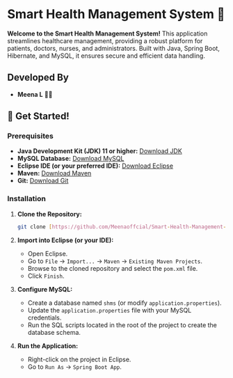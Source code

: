 # Smart Health Management System 🏥

**Welcome to the Smart Health Management System!** This application streamlines healthcare management, providing a robust platform for patients, doctors, nurses, and administrators. Built with Java, Spring Boot, Hibernate, and MySQL, it ensures secure and efficient data handling.

## Developed By

* **Meena L** 👩‍💻

## 🚀 Get Started!

### Prerequisites

* **Java Development Kit (JDK) 11 or higher:** [Download JDK](https://www.oracle.com/java/technologies/javase-downloads.html)
* **MySQL Database:** [Download MySQL](https://www.mysql.com/downloads/)
* **Eclipse IDE (or your preferred IDE):** [Download Eclipse](https://www.eclipse.org/downloads/)
* **Maven:** [Download Maven](https://maven.apache.org/download.cgi)
* **Git:** [Download Git](https://git-scm.com/downloads)

### Installation

1.  **Clone the Repository:**

    ```bash
    git clone [https://github.com/Meenaoffcial/Smart-Health-Management-System.git](https://github.com/Meenaoffcial/Smart-Health-Management-System.git)
    ```

2.  **Import into Eclipse (or your IDE):**

    * Open Eclipse.
    * Go to `File` -> `Import...` -> `Maven` -> `Existing Maven Projects`.
    * Browse to the cloned repository and select the `pom.xml` file.
    * Click `Finish`.

3.  **Configure MySQL:**

    * Create a database named `shms` (or modify `application.properties`).
    * Update the `application.properties` file with your MySQL credentials.
    * Run the SQL scripts located in the root of the project to create the database schema.

4.  **Run the Application:**

    * Right-click on the project in Eclipse.
    * Go to `Run As` -> `Spring Boot App`.

#
